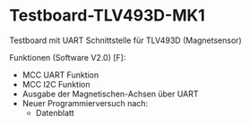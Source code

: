 # Testboard-TLV493D-MK1
Testboard mit UART Schnittstelle für TLV493D (Magnetsensor)


 Funktionen (Software V2.0) [F]:
- MCC UART Funktion
- MCC I2C Funktion
- Ausgabe der Magnetischen-Achsen über UART
- Neuer Programmierversuch nach:
	- Datenblatt
